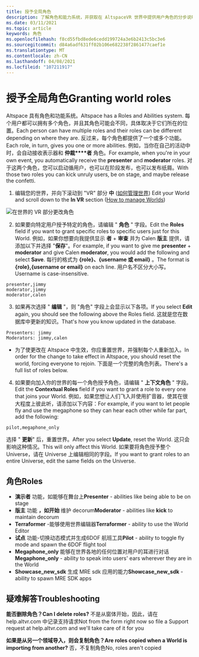 ```yaml
---
title: 授予全局角色
description: 了解角色和能力系统，并获取在 AltspaceVR 世界中提供用户角色的分步说明。
ms.date: 03/11/2021
ms.topic: article
keywords: 角色
ms.openlocfilehash: f8cd55fbd8ede6cedd199724a3e6b2413c5bc3e6
ms.sourcegitcommit: d84a6adf631ff02b106e682238f2861477caef1e
ms.translationtype: MT
ms.contentlocale: zh-CN
ms.lasthandoff: 04/08/2021
ms.locfileid: "107211917"
---
```

# <a name="granting-world-roles"></a><span data-ttu-id="39979-104">授予全局角色</span><span class="sxs-lookup"><span data-stu-id="39979-104">Granting world roles</span></span>

<span data-ttu-id="39979-105">Altspace 具有角色和功能系统。</span><span class="sxs-lookup"><span data-stu-id="39979-105">Altspace has a Roles and Abilities system.</span></span> <span data-ttu-id="39979-106">每个用户都可以拥有多个角色，并且其角色可能会不同，具体取决于它们所在的位置。</span><span class="sxs-lookup"><span data-stu-id="39979-106">Each person can have multiple roles and their roles can be different depending on where they are.</span></span> <span data-ttu-id="39979-107">反过来，每个角色都提供了一个或多个功能。</span><span class="sxs-lookup"><span data-stu-id="39979-107">Each role, in turn, gives you one or more abilities.</span></span> <span data-ttu-id="39979-108">例如，当你在自己的活动中时，会自动接收表示器和 **仲裁\*\*\*\*者** 角色。</span><span class="sxs-lookup"><span data-stu-id="39979-108">For example, when you're in your own event, you automatically receive the **presenter** and **moderator** roles.</span></span> <span data-ttu-id="39979-109">对于这两个角色，您可以启动循用户，也可以在阶段发布，也可以发布纸屑。</span><span class="sxs-lookup"><span data-stu-id="39979-109">With those two roles you can kick unruly users, be on stage, and maybe release the confetti.</span></span> 

1. <span data-ttu-id="39979-110">编辑您的世界，并向下滚动到 "VR" 部分 **中** ([如何管理世界](managing-worlds.md)) </span><span class="sxs-lookup"><span data-stu-id="39979-110">Edit your World and scroll down to the **In VR** section ([How to manage Worlds](managing-worlds.md))</span></span>

![在世界的 VR 部分更改角色](images/granting-roles.png)

2. <span data-ttu-id="39979-112">如果要向特定用户授予特定的角色，请编辑 " **角色** " 字段。</span><span class="sxs-lookup"><span data-stu-id="39979-112">Edit the **Roles** field if you want to grant specific roles to specific users just for this World.</span></span> <span data-ttu-id="39979-113">例如，如果你想要向我提供显示 **者**  +  **审查** 并为 Calen **版主** 提供，请添加以下并选择 "**保存**"。</span><span class="sxs-lookup"><span data-stu-id="39979-113">For example, if you want to give me **presenter** + **moderator** and give Calen **moderator**, you would add the following and select **Save**.</span></span> <span data-ttu-id="39979-114">每行的格式为 **{role}、{username 或 email}** 。</span><span class="sxs-lookup"><span data-stu-id="39979-114">The format is **{role},{username or email}** on each line.</span></span> <span data-ttu-id="39979-115">用户名不区分大小写。</span><span class="sxs-lookup"><span data-stu-id="39979-115">Username is case-insensitive.</span></span> 

```
presenter,jimmy
moderator,jimmy
moderator,calen
```

3. <span data-ttu-id="39979-116">如果再次选择 " **编辑** "，则 "角色" 字段上会显示以下各项。</span><span class="sxs-lookup"><span data-stu-id="39979-116">If you select **Edit** again, you should see the following above the Roles field.</span></span> <span data-ttu-id="39979-117">这就是您在数据库中更新的知识。</span><span class="sxs-lookup"><span data-stu-id="39979-117">That's how you know updated in the database.</span></span>

```
Presenters: jimmy
Moderators: jimmy,calen
```

* <span data-ttu-id="39979-118">为了使更改在 Altspace 中生效，你应重置世界，并强制每个人重新加入。</span><span class="sxs-lookup"><span data-stu-id="39979-118">In order for the change to take effect in Altspace, you should reset the world, forcing everyone to rejoin.</span></span> <span data-ttu-id="39979-119">下面是一个完整的角色列表。</span><span class="sxs-lookup"><span data-stu-id="39979-119">There's a full list of roles below.</span></span>

4. <span data-ttu-id="39979-120">如果要向加入你的世界的每一个角色授予角色，请编辑 " **上下文角色** " 字段。</span><span class="sxs-lookup"><span data-stu-id="39979-120">Edit the **Contextual Roles** field if you want to grant a role to every one that joins your World.</span></span> <span data-ttu-id="39979-121">例如，如果您想让人们飞入并使用扩音器，使其在很大程度上彼此听，请添加以下内容：</span><span class="sxs-lookup"><span data-stu-id="39979-121">For example, if you want to let people fly and use the megaphone so they can hear each other while far part, add the following:</span></span>

```
pilot,megaphone_only
```

<span data-ttu-id="39979-122">选择 " **更新**" 后，重置世界。</span><span class="sxs-lookup"><span data-stu-id="39979-122">After you select **Update**, reset the World.</span></span> <span data-ttu-id="39979-123">这只会影响这种情况。</span><span class="sxs-lookup"><span data-stu-id="39979-123">This will only affect this World.</span></span> <span data-ttu-id="39979-124">如果要将角色授予整个 Universe，请在 Universe 上编辑相同的字段。</span><span class="sxs-lookup"><span data-stu-id="39979-124">If you want to grant roles to an entire Universe, edit the same fields on the Universe.</span></span> 

## <a name="roles"></a><span data-ttu-id="39979-125">角色</span><span class="sxs-lookup"><span data-stu-id="39979-125">Roles</span></span> 

* <span data-ttu-id="39979-126">**演示者** 功能，如能够在舞台上</span><span class="sxs-lookup"><span data-stu-id="39979-126">**Presenter** - abilities like being able to be on stage</span></span>
* <span data-ttu-id="39979-127">**版主** 功能 **，如开始** 维护 decorum</span><span class="sxs-lookup"><span data-stu-id="39979-127">**Moderator** - abilities like **kick** to maintain decorum</span></span>
* <span data-ttu-id="39979-128">**Terraformer** -能够使用世界编辑器</span><span class="sxs-lookup"><span data-stu-id="39979-128">**Terraformer** - ability to use the World Editor</span></span>
* <span data-ttu-id="39979-129">**试点** 功能-切换动态模式并生成6DOF 航班工具</span><span class="sxs-lookup"><span data-stu-id="39979-129">**Pilot** - ability to toggle fly mode and spawn the 6DOF flight tool</span></span>
* <span data-ttu-id="39979-130">**Megaphone_only** 能够在世界各地的任何位置对用户的耳进行对话</span><span class="sxs-lookup"><span data-stu-id="39979-130">**Megaphone_only** - ability to speak into users' ears wherever they are in the World</span></span>
* <span data-ttu-id="39979-131">**Showcase_new_sdk** 生成 MRE sdk 应用的能力</span><span class="sxs-lookup"><span data-stu-id="39979-131">**Showcase_new_sdk** - ability to spawn MRE SDK apps</span></span>

## <a name="troubleshooting"></a><span data-ttu-id="39979-132">疑难解答</span><span class="sxs-lookup"><span data-stu-id="39979-132">Troubleshooting</span></span>

<span data-ttu-id="39979-133">**能否删除角色？**</span><span class="sxs-lookup"><span data-stu-id="39979-133">**Can I delete roles?**</span></span>
<span data-ttu-id="39979-134">不是从窗体开始，因此，请在 help.altvr.com 中记录支持请求</span><span class="sxs-lookup"><span data-stu-id="39979-134">Not from the form right now so file a Support request at help.altvr.com and we'll take care of it for you</span></span>

<span data-ttu-id="39979-135">**如果是从另一个领域导入，则会复制角色？**</span><span class="sxs-lookup"><span data-stu-id="39979-135">**Are roles copied when a World is importing from another?**</span></span>
<span data-ttu-id="39979-136">否，不复制角色</span><span class="sxs-lookup"><span data-stu-id="39979-136">No, roles aren't copied</span></span>